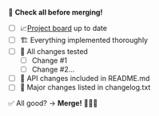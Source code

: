 🤔 **Check all before merging!**
- [ ] 📈[Project board](https://github.com/IntergalacticPenguin/mobile-toolkit/projects/1) up to date
- [ ] 🏗 Everything implemented thoroughly
- [ ] 🔨 All changes tested
  - [ ] Change #1
  - [ ] Change #2...
- [ ] 📝 API changes included in README.md
- [ ] 📣 Major changes listed in changelog.txt

✅ All good? -> **Merge!** 🎉🎉🎉
